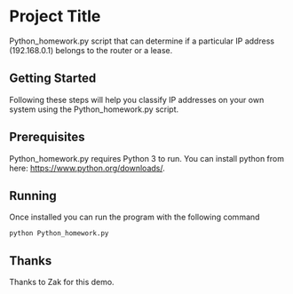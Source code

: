 # Project Title
Python_homework.py script that can determine if a particular IP address (192.168.0.1) belongs to the router or a lease.

## Getting Started
Following these steps will help you classify IP addresses on your own system using the Python_homework.py script.

## Prerequisites
 Python_homework.py requires Python 3 to run. You can install python from here: https://www.python.org/downloads/. 

## Running
Once installed you can run the program with the following command

```
python Python_homework.py
```
## Thanks 
Thanks to Zak for this demo.